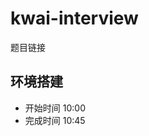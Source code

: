 # kwai-interview

题目链接
[](https://github.com/ariesate/interview)

## 环境搭建

- 开始时间 10:00
- 完成时间 10:45

